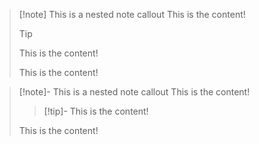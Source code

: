 > [!note] This is a nested note callout
> This is the content!
>
> > [!tip]
> > This is the content!
>
> This is the content!

> [!note]- This is a nested note callout
> This is the content!
>
> > [!tip]-
> > This is the content!
>
> This is the content!
